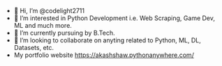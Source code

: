 - 👋 Hi, I’m @codelight2711
- 👀 I’m interested in Python Development i.e. Web Scraping, Game Dev, ML and much more.
- 🌱 I’m currently pursuing by B.Tech.
- 💞️ I’m looking to collaborate on anyting related to Python, ML, DL, Datasets, etc.
- My portfolio website https://akashshaw.pythonanywhere.com/

<!---
codelight2711/codelight2711 is a ✨ special ✨ repository because its `README.md` (this file) appears on your GitHub profile.
You can click the Preview link to take a look at your changes.
--->
